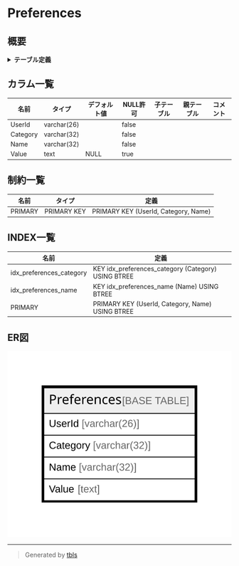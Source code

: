# Preferences

## 概要

<details>
<summary><strong>テーブル定義</strong></summary>

```sql
CREATE TABLE `Preferences` (
  `UserId` varchar(26) NOT NULL,
  `Category` varchar(32) NOT NULL,
  `Name` varchar(32) NOT NULL,
  `Value` text DEFAULT NULL,
  PRIMARY KEY (`UserId`,`Category`,`Name`),
  KEY `idx_preferences_category` (`Category`),
  KEY `idx_preferences_name` (`Name`)
) ENGINE=InnoDB DEFAULT CHARSET=utf8mb4
```

</details>

## カラム一覧

| 名前       | タイプ         | デフォルト値       | NULL許可   | 子テーブル      | 親テーブル      | コメント     |
| -------- | ----------- | ------------ | -------- | ---------- | ---------- | -------- |
| UserId   | varchar(26) |              | false    |            |            |          |
| Category | varchar(32) |              | false    |            |            |          |
| Name     | varchar(32) |              | false    |            |            |          |
| Value    | text        | NULL         | true     |            |            |          |

## 制約一覧

| 名前      | タイプ         | 定義                                   |
| ------- | ----------- | ------------------------------------ |
| PRIMARY | PRIMARY KEY | PRIMARY KEY (UserId, Category, Name) |

## INDEX一覧

| 名前                       | 定義                                                  |
| ------------------------ | --------------------------------------------------- |
| idx_preferences_category | KEY idx_preferences_category (Category) USING BTREE |
| idx_preferences_name     | KEY idx_preferences_name (Name) USING BTREE         |
| PRIMARY                  | PRIMARY KEY (UserId, Category, Name) USING BTREE    |

## ER図

![er](Preferences.svg)

---

> Generated by [tbls](https://github.com/k1LoW/tbls)
